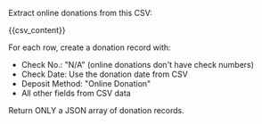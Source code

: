 Extract online donations from this CSV:

{{csv_content}}

For each row, create a donation record with:
- Check No.: "N/A" (online donations don't have check numbers)
- Check Date: Use the donation date from CSV
- Deposit Method: "Online Donation"
- All other fields from CSV data

Return ONLY a JSON array of donation records.